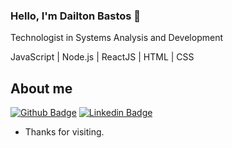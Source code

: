 ### Hello, I'm Dailton Bastos 👋

Technologist in Systems Analysis and Development

JavaScript | Node.js | ReactJS  | HTML | CSS


## About me 
[![Github Badge](https://img.shields.io/badge/-Github-000?style=flat-square&logo=Github&logoColor=white&link=link_do_seu_perfil_no_github)]([https://github.com/Dailton-Bastos](https://github.com/Dailton-Bastos))
[![Linkedin Badge](https://img.shields.io/badge/-LinkedIn-blue?style=flat-square&logo=Linkedin&logoColor=white&link=link_do_seu_perfil_no_linkedin)]([https://www.linkedin.com/in/dailton-bastos/](https://www.linkedin.com/in/dailton-bastos/))


- Thanks for visiting. 
